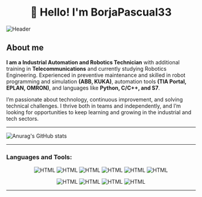 <h1 align="center">👋 Hello! I'm BorjaPascual33 </h1>

![Header](https://github.com/BorjaPascual33/BorjaPascual33/blob/main/assets/logo1.png)


## About me
**I am a Industrial Automation and Robotics Technician** with additional training in **Telecommunications** and currently studying Robotics Engineering. Experienced in preventive maintenance and skilled in robot programming and simulation **(ABB, KUKA)**, automation tools **(TIA Portal, EPLAN, OMRON)**, and languages like **Python, C/C++, and S7**.

I’m passionate about technology, continuous improvement, and solving technical challenges. I thrive both in teams and independently, and I’m looking for opportunities to keep learning and growing in the industrial and tech sectors.


___

![Anurag's GitHub stats](https://github-readme-stats.vercel.app/api?username=BorjaPascual33&theme=monokai&show_icons=true)
<!-- [![Top Langs](https://github-readme-stats.vercel.app/api/top-langs/?username=BorjaPascual33&layout=donut-vertical)](https://github.com/BorjaPascual33/github-readme-stats) -->

---

### **Languages and Tools:**
<div align="center">

![HTML](https://img.shields.io/badge/-Python-070404?style=for-the-badge&logo=python)
![HTML](https://img.shields.io/badge/-C-070404?style=for-the-badge&logo=c)
![HTML](https://img.shields.io/badge/-C++-070404?style=for-the-badge&logo=c%2B%2B)
![HTML](https://img.shields.io/badge/-S7--SCL-070404?style=for-the-badge)
![HTML](https://img.shields.io/badge/-FUP-070404?style=for-the-badge)
![HTML](https://img.shields.io/badge/-KRL-070404?style=for-the-badge)

![HTML](https://img.shields.io/badge/-ARDUINO-070404?style=for-the-badge&logo=arduino)
![HTML](https://img.shields.io/badge/-KOP-070404?style=for-the-badge)
![HTML](https://img.shields.io/badge/-S7--GRAPH-070404?style=for-the-badge)
![HTML](https://img.shields.io/badge/-RAPID-070404?style=for-the-badge)

</div>

---
